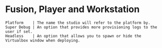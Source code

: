 # Fusion, Player and Workstation
    Platform    | The name the studio will refer to the platform by.
    Super Debug | An option that provides more provisioning logs to the user if set.
    Headless    | An option that allows you to spawn or hide the Virtualbox window when deploying.